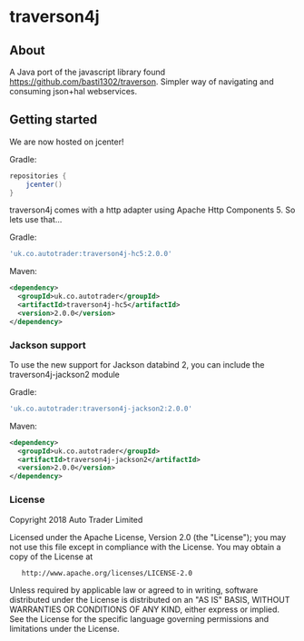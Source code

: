 # traverson4j

## About

A Java port of the javascript library found https://github.com/basti1302/traverson. Simpler way of navigating and consuming json+hal webservices.

## Getting started

We are now hosted on jcenter! 

Gradle:
```gradle
repositories {
    jcenter()
}
```

traverson4j comes with a http adapter using Apache Http Components 5. So lets use that...

Gradle:
```gradle
'uk.co.autotrader:traverson4j-hc5:2.0.0'
```

Maven:
```xml
<dependency>
  <groupId>uk.co.autotrader</groupId>
  <artifactId>traverson4j-hc5</artifactId>
  <version>2.0.0</version>
</dependency>
```

### Jackson support
To use the new support for Jackson databind 2, you can include the traverson4j-jackson2 module

Gradle:
```gradle
'uk.co.autotrader:traverson4j-jackson2:2.0.0'
```

Maven:
```xml
<dependency>
  <groupId>uk.co.autotrader</groupId>
  <artifactId>traverson4j-jackson2</artifactId>
  <version>2.0.0</version>
</dependency>
```

### License

   Copyright 2018 Auto Trader Limited

   Licensed under the Apache License, Version 2.0 (the "License");
   you may not use this file except in compliance with the License.
   You may obtain a copy of the License at

       http://www.apache.org/licenses/LICENSE-2.0

   Unless required by applicable law or agreed to in writing, software
   distributed under the License is distributed on an "AS IS" BASIS,
   WITHOUT WARRANTIES OR CONDITIONS OF ANY KIND, either express or implied.
   See the License for the specific language governing permissions and
   limitations under the License.

